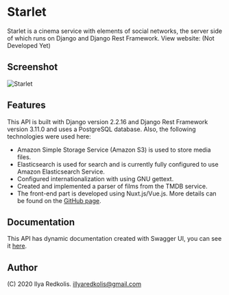 # Starlet
Starlet is a cinema service with elements of social networks, the server side of which runs on Django and Django Rest Framework.
View website: (Not Developed Yet)

## Screenshot
![Starlet](https://i.imgur.com/Ta9OtjX.png)

## Features
This API is built with Django version 2.2.16 and Django Rest Framework version 3.11.0 and uses a PostgreSQL database.
Also, the following technologies were used here:
- Amazon Simple Storage Service (Amazon S3) is used to store media files.
- Elasticsearch is used for search and is currently fully configured to use Amazon Elasticsearch Service.
- Configured internationalization with using GNU gettext.
- Created and implemented a parser of films from the TMDB service.
- The front-end part is developed using Nuxt.js/Vue.js.
  More details can be found on the [GitHub page](https://github.com/illuhich/Starlet_Vue).

## Documentation
This API has dynamic documentation created with Swagger UI, you can see it [here](https://starlett.herokuapp.com/en/doc/).

## Author
(C) 2020 Ilya Redkolis.
illyaredkolis@gmail.com
